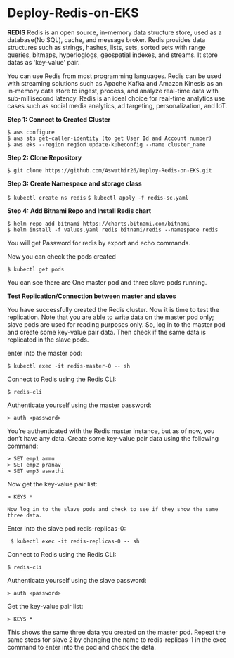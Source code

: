 # Deploy-Redis-on-EKS

**REDIS**
Redis is an open source, in-memory data structure store, used as a database(No SQL), cache, and message broker. Redis provides data structures such as strings, hashes, lists, sets, sorted sets with range queries, bitmaps, hyperloglogs, geospatial indexes, and streams. It store datas as 'key-value' pair.

You can use Redis from most programming languages. Redis can be used with streaming solutions such as Apache Kafka and Amazon Kinesis as an in-memory data store to ingest, process, and analyze real-time data with sub-millisecond latency. Redis is an ideal choice for real-time analytics use cases such as social media analytics, ad targeting, personalization, and IoT. 

**Step 1: Connect to Created Cluster**

```
$ aws configure
$ aws sts get-caller-identity (to get User Id and Account number)
$ aws eks --region region update-kubeconfig --name cluster_name
```

**Step 2: Clone Repository**

`$ git clone https://github.com/Aswathir26/Deploy-Redis-on-EKS.git`

**Step 3: Create Namespace and storage class**

`$ kubectl create ns redis`
`$ kubectl apply -f redis-sc.yaml`

**Step 4: Add Bitnami Repo and Install Redis chart**

```
$ helm repo add bitnami https://charts.bitnami.com/bitnami
$ helm install -f values.yaml redis bitnami/redis --namespace redis
```

You will get Password for redis by export and echo commands.

Now you can check the pods created

`$ kubectl get pods`

You can see there are One master pod and three slave pods running.

**Test Replication/Connection between master and slaves**

You have successfully created the Redis cluster. Now it is time to test the replication. Note that you are able to write data on the master pod only; slave pods are used for reading purposes only. So, log in to the master pod and create some key-value pair data. Then check if the same data is replicated in the slave pods.

 enter into the master pod:

    $ kubectl exec -it redis-master-0 -- sh

Connect to Redis using the Redis CLI:

    $ redis-cli 

Authenticate yourself using the master password:

    > auth <password>

You’re authenticated with the Redis master instance, but as of now, you don’t have any data. Create some key-value pair data using the following command:

    > SET emp1 ammu
    > SET emp2 pranav
    > SET emp3 aswathi

Now get the key-value pair list:

    > KEYS *
    
    Now log in to the slave pods and check to see if they show the same three data.
Enter into the slave pod redis-replicas-0:

     $ kubectl exec -it redis-replicas-0 -- sh

Connect to Redis using the Redis CLI:


    $ redis-cli

Authenticate yourself using the slave password:

    > auth <password>

Get the key-value pair list:


    > KEYS *
    
    
This shows the same three data you created on the master pod. Repeat the same steps for slave 2 by changing the name to redis-replicas-1 in the exec command to enter into the pod and check the data.
